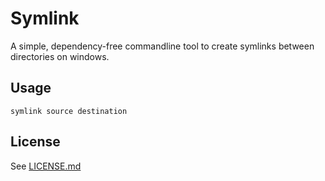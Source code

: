 # Symlink
A simple, dependency-free commandline tool to create symlinks between directories on windows.

## Usage
```
symlink source destination
```

## License
See [LICENSE.md](LICENSE.md)